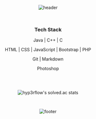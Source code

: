<div align=center>
  
  ![header](https://capsule-render.vercel.app/api?type=wave&color=gradient&height=300&section=header&text=Byeongmin%20Jeon&fontSize=40&fontColor=FFFFFF)

  <br>

  <h3>Tech Stack</h3>


  Java | C++ | C 

  HTML | CSS | JavaScript | Bootstrap | PHP

  <!--- 🛢 &nbsp; MySQL | MongoDB -->

  Git | Markdown

  Photoshop

  <br>
  <br>


  
  ![hyp3rflow's solved.ac stats](https://github-readme-solvedac.hyp3rflow.vercel.app/api/?handle=qudals7613)

  <br>

  ![footer](https://capsule-render.vercel.app/api?type=wave&color=gradient&height=150&section=footer)
</div>
